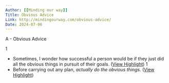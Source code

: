 ```yaml
---
Author: [[Minding our way]]
Title: Obvious Advice
Link: http://mindingourway.com/obvious-advice/
Date: 2024-07-06
---
```

A - Obvious Advice

1
- Sometimes, I wonder how successful a person would be if they just did all the obvious things in pursuit of their goals. ([View Highlight](https://read.readwise.io/read/01gnjj86bzkqp98zfcsaptkeh3))
1
- Before carrying out any plan, *actually do the obvious things.* ([View Highlight](https://read.readwise.io/read/01gnjj88xch7pys302gsafsjbt))
